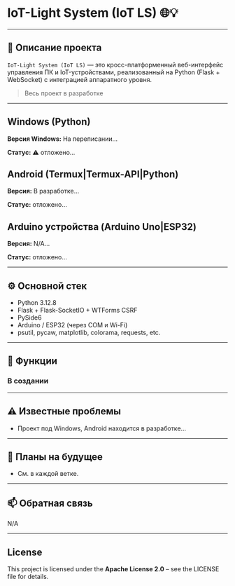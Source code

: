 # IoT-Light System (IoT LS) 🌐💡

---

## 🧠 Описание проекта

`IoT-Light System (IoT LS)` — это кросс-платформенный веб-интерфейс управления ПК и IoT-устройствами, реализованный на Python (Flask + WebSocket) с интеграцией аппаратного уровня.

> Весь проект в разработке

---

## Windows (Python)

**Версия Windows:** На переписании...

**Статус:** ⚠️ отложено...

## Android (Termux|Termux-API|Python)

**Версия:** В разработке...

**Статус:** отложено...

## Arduino устройства (Arduino Uno|ESP32)

**Версия:** N/A...

**Статус:** отложено...

---

## ⚙️ Основной стек

- Python 3.12.8
- Flask + Flask-SocketIO + WTForms CSRF
- PySide6
- Arduino / ESP32 (через COM и Wi-Fi)
- psutil, pycaw, matplotlib, colorama, requests, etc.

---

## 🔧 Функции

### В создании

---

## ⚠️ Известные проблемы

- Проект под Windows, Android находится в разработке...  

---

## 🔮 Планы на будущее

- См. в каждой ветке.

---

## 📫 Обратная связь

N/A

---

## License
This project is licensed under the **Apache License 2.0** – see the LICENSE file for details.


